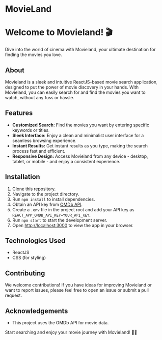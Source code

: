 # MovieLand
# Welcome to Movieland! 🎬

Dive into the world of cinema with Movieland, your ultimate destination for finding the movies you love.

## About
Movieland is a sleek and intuitive ReactJS-based movie search application, designed to put the power of movie discovery in your hands. With Movieland, you can easily search for and find the movies you want to watch, without any fuss or hassle.

## Features
- **Customized Search:** Find the movies you want by entering specific keywords or titles.
- **Sleek Interface:** Enjoy a clean and minimalist user interface for a seamless browsing experience.
- **Instant Results:** Get instant results as you type, making the search process fast and efficient.
- **Responsive Design:** Access Movieland from any device - desktop, tablet, or mobile - and enjoy a consistent experience.

## Installation
1. Clone this repository.
2. Navigate to the project directory.
3. Run `npm install` to install dependencies.
4. Obtain an API key from [OMDb API](http://www.omdbapi.com/apikey.aspx).
5. Create a `.env` file in the project root and add your API key as `REACT_APP_OMDB_API_KEY=YOUR_API_KEY`.
6. Run `npm start` to start the development server.
7. Open [http://localhost:3000](http://localhost:3000) to view the app in your browser.

## Technologies Used
- ReactJS
- CSS (for styling)

## Contributing
We welcome contributions! If you have ideas for improving Movieland or want to report issues, please feel free to open an issue or submit a pull request.


## Acknowledgements
- This project uses the OMDb API for movie data.


Start searching and enjoy your movie journey with Movieland! 🍿✨
